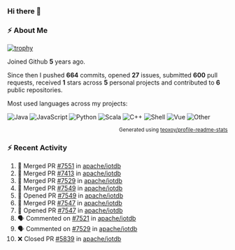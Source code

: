 ### Hi there 👋

### :zap: About Me

[![trophy](https://github-profile-trophy.vercel.app/?username=HTHou&theme=onedark)](https://github.com/ryo-ma/github-profile-trophy)
   
Joined Github **5** years ago.

Since then I pushed **664** commits, opened **27** issues, submitted **600** pull requests, received **1** stars across **5** personal projects and contributed to **6** public repositories.

Most used languages across my projects:

![Java](https://img.shields.io/static/v1?style=flat-square&label=%E2%A0%80&color=555&labelColor=%23b07219&message=Java%EF%B8%B194.4%25)
![JavaScript](https://img.shields.io/static/v1?style=flat-square&label=%E2%A0%80&color=555&labelColor=%23f1e05a&message=JavaScript%EF%B8%B11.4%25)
![Python](https://img.shields.io/static/v1?style=flat-square&label=%E2%A0%80&color=555&labelColor=%233572A5&message=Python%EF%B8%B10.7%25)
![Scala](https://img.shields.io/static/v1?style=flat-square&label=%E2%A0%80&color=555&labelColor=%23c22d40&message=Scala%EF%B8%B10.6%25)
![C++](https://img.shields.io/static/v1?style=flat-square&label=%E2%A0%80&color=555&labelColor=%23f34b7d&message=C%2B%2B%EF%B8%B10.6%25)
![Shell](https://img.shields.io/static/v1?style=flat-square&label=%E2%A0%80&color=555&labelColor=%2389e051&message=Shell%EF%B8%B10.4%25)
![Vue](https://img.shields.io/static/v1?style=flat-square&label=%E2%A0%80&color=555&labelColor=%2341b883&message=Vue%EF%B8%B10.3%25)
![Other](https://img.shields.io/static/v1?style=flat-square&label=%E2%A0%80&color=555&labelColor=%23ededed&message=Other%EF%B8%B11.2%25)

<p align="right"><sub>Generated using <a href="https://github.com/marketplace/actions/profile-readme-stats">teoxoy/profile-readme-stats</a></sub></p>


<!--![](https://github.com/HTHou/HTHou/blob/output/github-contribution-grid-snake.svg)-->

<!--![Haonan Hou's github stats](https://github-readme-stats.vercel.app/api?username=HTHou&count_private=true&show_icons=true&theme=onedark)-->

<!--![Haonan Hou's wakatime stats](https://github-readme-stats.vercel.app/api/wakatime?username=HTHou&layout=compact&theme=onedark)-->

<!--![Top Langs](https://github-readme-stats.vercel.app/api/top-langs/?username=HTHou&theme=onedark&layout=compact)-->

### :zap: Recent Activity
<!--START_SECTION:activity-->
1. 🎉 Merged PR [#7551](https://github.com/apache/iotdb/pull/7551) in [apache/iotdb](https://github.com/apache/iotdb)
2. 🎉 Merged PR [#7413](https://github.com/apache/iotdb/pull/7413) in [apache/iotdb](https://github.com/apache/iotdb)
3. 🎉 Merged PR [#7529](https://github.com/apache/iotdb/pull/7529) in [apache/iotdb](https://github.com/apache/iotdb)
4. 🎉 Merged PR [#7549](https://github.com/apache/iotdb/pull/7549) in [apache/iotdb](https://github.com/apache/iotdb)
5. 💪 Opened PR [#7549](https://github.com/apache/iotdb/pull/7549) in [apache/iotdb](https://github.com/apache/iotdb)
6. 🎉 Merged PR [#7547](https://github.com/apache/iotdb/pull/7547) in [apache/iotdb](https://github.com/apache/iotdb)
7. 💪 Opened PR [#7547](https://github.com/apache/iotdb/pull/7547) in [apache/iotdb](https://github.com/apache/iotdb)
8. 🗣 Commented on [#7521](https://github.com/apache/iotdb/issues/7521) in [apache/iotdb](https://github.com/apache/iotdb)
9. 🗣 Commented on [#7529](https://github.com/apache/iotdb/issues/7529) in [apache/iotdb](https://github.com/apache/iotdb)
10. ❌ Closed PR [#5839](https://github.com/apache/iotdb/pull/5839) in [apache/iotdb](https://github.com/apache/iotdb)
<!--END_SECTION:activity-->

<!--
**HTHou/HTHou** is a ✨ _special_ ✨ repository because its `README.md` (this file) appears on your GitHub profile.

Here are some ideas to get you started:

- 🔭 I’m currently working on ...
- 🌱 I’m currently learning ...
- 👯 I’m looking to collaborate on ...
- 🤔 I’m looking for help with ...
- 💬 Ask me about ...
- 📫 How to reach me: ...
- 😄 Pronouns: ...
- ⚡ Fun fact: ...
-->
